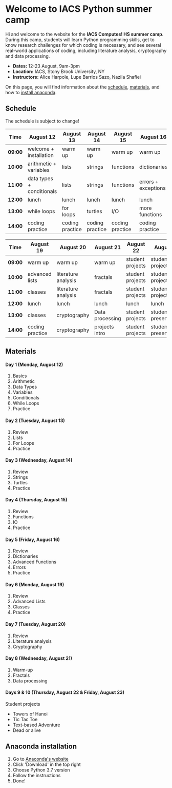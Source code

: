 # Welcome to IACS Python summer camp

Hi and welcome to the website for the **IACS Computes! HS summer camp**. During this camp, students will learn Python programming skills, get to know research challenges for which coding is necessary, and see several real-world applications of coding, including literature analysis, cryptography and data processing. 

- **Dates:** 12-23 August, 9am-3pm
- **Location:** IACS, Stony Brook University, NY
- **Instructors:** Alice Harpole, Lupe Barrios Sazo, Nazila Shafiei

On this page, you will find information about the [schedule](#schedule), [materials](#materials), and how to [install anaconda](#anaconda-installation).


## Schedule

The schedule is subject to change!

Time | August 12 | August 13 | August 14 | August 15 | August 16
---------- | ---------- | ---------- | ---------- | ---------- | ----------
**09:00** | welcome + installation | warm up | warm up | warm up | warm up
**10:00** | arithmetic + variables | lists | strings | functions | dictionaries
**11:00** | data types + conditionals | lists | strings | functions | errors + exceptions
**12:00** | lunch | lunch | lunch | lunch | lunch
**13:00** | while loops | for loops | turtles | I/O | more functions
**14:00** | coding practice | coding practice | coding practice | coding practice | coding practice

Time | August 19 | August 20 | August 21 | August 22 | August 23
---------- | ---------- | ---------- | ---------- | ---------- | ----------
**09:00** | warm up | warm up | warm up | student projects | student projects
**10:00** | advanced lists | literature analysis | fractals | student projects | student projects
**11:00** | classes | literature analysis | fractals | student projects | student projects
**12:00** | lunch | lunch | lunch | lunch | lunch
**13:00** | classes | cryptography | Data processing | student projects | student presentations
**14:00** | coding practice | cryptography | projects intro | student projects | student presentations


## Materials
#### Day 1 (Monday, August 12)
1. Basics
2. Arithmetic
3. Data Types
4. Variables
5. Conditionals
6. While Loops
7. Practice

#### Day 2 (Tuesday, August 13)
1. Review
2. Lists
3. For Loops
4. Practice

#### Day 3 (Wednesday, August 14)
1. Review
1. Strings
2. Turtles
7. Practice

#### Day 4 (Thursday, August 15)
1. Review
1. Functions
2. IO
7. Practice

#### Day 5 (Friday, August 16)
1. Review
1. Dictionaries
2. Advanced Functions
3. Errors
7. Practice

#### Day 6 (Monday, August 19)
1. Review
1. Advanced Lists
2. Classes
3. Practice

#### Day 7 (Tuesday, August 20)
1. Review
1. Literature analysis
1. Cryptography

#### Day 8 (Wednesday, August 21)
1. Warm-up
2. Fractals
3. Data processing

#### Days 9 & 10 (Thursday, August 22 & Friday, August 23)
Student projects
- Towers of Hanoi
- Tic Tac Toe
- Text-based Adventure
- Dead or alive

## Anaconda installation

1. Go to [Anaconda's website](https://www.anaconda.com/)
2. Click 'Download' in the top right
3. Choose Python 3.7 version
4. Follow the instructions
5. Done!
